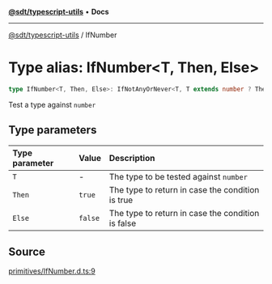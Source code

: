 [**@sdt/typescript-utils**](../README.md) • **Docs**

***

[@sdt/typescript-utils](../globals.md) / IfNumber

# Type alias: IfNumber\<T, Then, Else\>

```ts
type IfNumber<T, Then, Else>: IfNotAnyOrNever<T, T extends number ? Then : Else, Else>;
```

Test a type against `number`

## Type parameters

| Type parameter | Value | Description |
| :------ | :------ | :------ |
| `T` | - | The type to be tested against `number` |
| `Then` | `true` | The type to return in case the condition is true |
| `Else` | `false` | The type to return in case the condition is false |

## Source

[primitives/IfNumber.d.ts:9](https://github.com/sylvaindethier/typescript-utils/blob/b4bd497afc46fe47c24db22965f824eb3fdda8ec/types/primitives/IfNumber.d.ts#L9)
